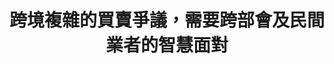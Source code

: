 ---
id: "80"
lang: zh-tw
publish: "TRUE"
description: 「宅配貨到付款（超商取貨付款）境外詐騙包裹氾濫，受害者求助無門！」連署案
selected: "FALSE"
blog_selected: "FALSE"
thumbnail: https://img.youtube.com/vi/0UNUqgFtaK0/maxresdefault.jpg
cover: https://youtu.be/0UNUqgFtaK0
title: 跨境複雜的買賣爭議，需要跨部會及民間業者的智慧面對
introduction:
  content: >-
    海外網購遇到問題，消費者該怎麼辦？貨物從境外，經過報關，進到國內，最後到消費者手中，其實是一個比想像中更複雜的過程。政府能夠做多少？先從盤點現實、釐清爭點開始，面對新興的消費爭議，需要民間業者、團體與個人的力量一起面對，合作朝向解法的道路。這次，跨部會一起開了多場的籌備會議。前期的「對齊認知」工作，終於合併出一個完整對外的「流程圖」：簡化、轉譯並且聆聽，讓多元角色的知情（informed）討論成為可能。

    協作會議結束後，海關的實名認證App強化「委任查核」功能，各部會加強既有作為；國內兩大超商也決定善盡企業社會道德責任，協助民眾居中協調超商貨到付款領取的跨境包裹進行退款事宜。消費者與公私部門的多元角色對話、共思解法，讓複雜的議題得以推進、落實。
  image: https://cm.pdis.tw/images/post/11yVCIFJES_l9EbtZgr38a9qNyxkHdeo8.jpg
color: red
join:
  type: 提
  title: 「宅配貨到付款（超商取貨付款）境外詐騙包裹氾濫，受害者求助無門！」
  link: https://join.gov.tw/idea/detail/33b36712-70c3-410a-943a-1f7ad9720b9a
  image: https://cm.pdis.tw/images/post/1BjGHM3_Joly-ZRRxVL706TcxhtDKeeVO.jpg
layout: post
departments:
  - 交通部
  - 財政部
  - 內政部
  - 經濟部
tags:
  - 消費
  - 法規
  - 公私協力
embed:
  agenda_book:
    links:
      - https://issuu.com/pdis.tw/docs/______________________________________________80__
  mind_map:
    links:
      - https://miro.com/app/live-embed/o9J_klGENb8=/?moveToViewport=-13488,-269,32875,14845&embedAutoplay=true
  ministry_slide:
    links:
      - https://issuu.com/pdis.tw/docs/_e7_ac_ac80_e6_ac_a1_e5_8d_94_e4_bd_e89cac1a91bef4
      - https://issuu.com/pdis.tw/docs/_e9_96_8b_e6_94_be_e6_94_bf_e5_ba_9_a075ed55532b57
      - https://issuu.com/pdis.tw/docs/_e7_ac_ac80_e6_ac_a1_e5_8d_94_e4_bd_9c_e6_9c_83_e8
      - https://issuu.com/pdis.tw/docs/_e7_b0_a1_e5_a0_b1-_e5_a2_83_e5_a4_96_e8_a9_90_e9_
  host_slide:
    links:
      - https://issuu.com/pdis.tw/docs/_e9_96_8b_e6_94_be_e6_94_bf_e5_ba_9c_e7_ac_ac80_e6
  live:
    links:
      - https://www.youtube.com/watch?v=8cDsmdcbniE
  transcript:
    links:
      - https://sayit.pdis.nat.gov.tw/2020-10-30-%E9%96%8B%E6%94%BE%E6%94%BF%E5%BA%9C%E7%AC%AC80%E6%AC%A1%E5%8D%94%E4%BD%9C%E6%9C%83%E8%AD%B0
pictures:
  - https://cm.pdis.tw/images/post/13Es_ToCguvsVi38TZYB02qCN5nZnlpAj.jpg
  - https://cm.pdis.tw/images/post/1NGQZ9-4EWfdDto_vYO9KpYj7e-Lxjibo.jpg
  - https://cm.pdis.tw/images/post/1Lpc3LOYZr0Z5rOUnQ3MKY54RBRtzauQp.jpg

---